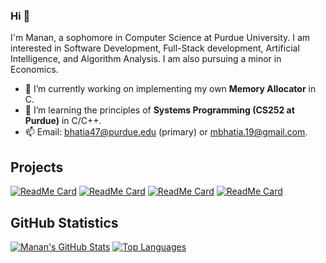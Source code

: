 ### Hi 👋
I'm Manan, a sophomore in Computer Science at Purdue University. I am interested in Software Development, Full-Stack development, Artificial Intelligence, and Algorithm Analysis. I am also pursuing a minor in Economics.
- 🔭 I’m currently working on implementing my own **Memory Allocator** in C.
- 🌱 I’m learning the principles of **Systems Programming (CS252 at Purdue)** in C/C++.
- 📫 Email: bhatia47@purdue.edu (primary) or mbhatia.19@gmail.com.

## Projects

[![ReadMe Card](https://github-readme-stats.vercel.app/api/pin/?username=bhatia47&repo=data-structs-and-algorithms&theme=radical)](https://github.com/bhatia47/data-structs-and-algorithms)
[![ReadMe Card](https://github-readme-stats.vercel.app/api/pin/?username=bhatia47&repo=right-leaning-red-black-tree&theme=radical)](https://github.com/bhatia47/right-leaning-red-black-tree)
[![ReadMe Card](https://github-readme-stats.vercel.app/api/pin/?username=bhatia47&repo=airport-management-system&theme=radical)](https://github.com/bhatia47/airport-management-system)
[![ReadMe Card](https://github-readme-stats.vercel.app/api/pin/?username=sferia003&repo=ctracr&theme=radical)](https://github.com/sferia003/ctracr)

## GitHub Statistics

[![Manan's GitHub Stats](https://github-readme-stats.vercel.app/api?username=bhatia47&theme=radical&count_private=true&show_icons=true&include_all_commits&hide=prs)](https://github.com/bhatia47)
[![Top Languages](https://github-readme-stats.vercel.app/api/top-langs/?username=bhatia47&theme=radical&exclude_repo=airport-management-system&layout=compact&card_width=255)](https://github.com/bhatia47)



<!--
**bhatia47/bhatia47** is a ✨ _special_ ✨ repository because its `README.md` (this file) appears on your GitHub profile.
###### readme stats(display cards) credits: https://github.com/anuraghazra/github-readme-stats
Here are some ideas to get you started:

- 🔭 I’m currently working on ...
- 🌱 I’m currently learning ...
- 👯 I’m looking to collaborate on ...
- 🤔 I’m looking for help with ...
- 💬 Ask me about ...
- 📫 How to reach me: ...
- 😄 Pronouns: ...
- ⚡ Fun fact: ...
-->
